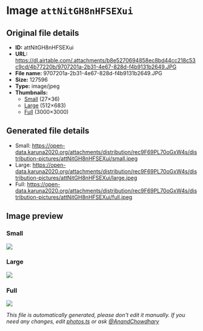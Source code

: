 # Image `attNitGH8nHFSEXui`

## Original file details

- **ID:** attNitGH8nHFSEXui
- **URL:** https://dl.airtable.com/.attachments/b8e5270694858ec8bd44cc218c53c9cd/4b77220b/9707201a-2b31-4e67-828d-f4b9131b2649.JPG
- **File name:** 9707201a-2b31-4e67-828d-f4b9131b2649.JPG
- **Size:** 127596
- **Type:** image/jpeg
- **Thumbnails:**
  - [Small](https://dl.airtable.com/.attachmentThumbnails/e8dc8701c04cbcb4febbfc58b07f199b/dff79278) (27×36)
  - [Large](https://dl.airtable.com/.attachmentThumbnails/599f0b3cdbfd3fbbc7f3d5ce735ff374/2a9d83d8) (512×683)
  - [Full](https://dl.airtable.com/.attachmentThumbnails/24dc62c86afa9b5353844acb9e19f076/fa7b1f09) (3000×3000)

## Generated file details

- Small: https://open-data.karuna2020.org/attachments/distribution/rec9F69PL70oGxW4s/distribution-pictures/attNitGH8nHFSEXui/small.jpeg
- Large: https://open-data.karuna2020.org/attachments/distribution/rec9F69PL70oGxW4s/distribution-pictures/attNitGH8nHFSEXui/large.jpeg
- Full: https://open-data.karuna2020.org/attachments/distribution/rec9F69PL70oGxW4s/distribution-pictures/attNitGH8nHFSEXui/full.jpeg

## Image preview

### Small

![](https://open-data.karuna2020.org/attachments/distribution/rec9F69PL70oGxW4s/distribution-pictures/attNitGH8nHFSEXui/small.jpeg)

### Large

![](https://open-data.karuna2020.org/attachments/distribution/rec9F69PL70oGxW4s/distribution-pictures/attNitGH8nHFSEXui/large.jpeg)

### Full

![](https://open-data.karuna2020.org/attachments/distribution/rec9F69PL70oGxW4s/distribution-pictures/attNitGH8nHFSEXui/full.jpeg)

_This file is automatically generated, please don't edit it manually. If you need any changes, edit [photos.ts](/photos.ts) or ask [@AnandChowdhary](https://github.com/AnandChowdhary)_
